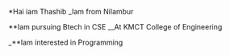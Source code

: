 *Hai iam Thashib
_Iam from Nilambur

**Iam pursuing Btech in CSE
__At KMCT College of Engineering

_**Iam interested in Programming
